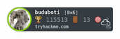[![tryhackme stats](https://raw.githubusercontent.com/buduboti/buduboti/master/assets/thm_propic.png)](https://tryhackme.com/p/buduboti)
